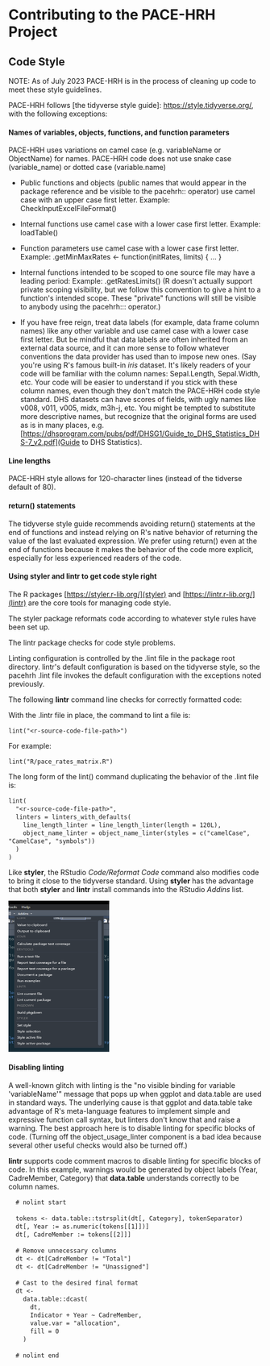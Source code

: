 # Contributing to the PACE-HRH Project

## Code Style

NOTE: As of July 2023 PACE-HRH is in the process of cleaning up code to meet these style guidelines.

PACE-HRH follows [the tidyverse style guide]: https://style.tidyverse.org/, with the following exceptions:

#### Names of variables, objects, functions, and function parameters

PACE-HRH uses variations on camel case (e.g. variableName or ObjectName) for names. PACE-HRH code does not use snake case (variable_name) or dotted case (variable.name)

* Public functions and objects (public names that would appear in the package reference and be visible to the pacehrh:: operator) use camel case with an upper case first letter. Example: CheckInputExcelFileFormat()

* Internal functions use camel case with a lower case first letter. Example: loadTable()

* Function parameters use camel case with a lower case first letter. Example: .getMinMaxRates <- function(initRates, limits) { ... }

* Internal functions intended to be scoped to one source file may have a leading period: Example: .getRatesLimits() (R doesn't actually support private scoping visibility, but we follow this convention to give a hint to a function's intended scope. These "private" functions will still be visible to anybody using the pacehrh::: operator.)

* If you have free reign, treat data labels (for example, data frame column names) like any other variable and use camel case with a lower case first letter. But be mindful that data labels are often inherited from an external data source, and it can more sense to follow whatever conventions the data provider has used than to impose new ones. (Say you're using R's famous built-in _iris_ dataset. It's likely readers of your code will be familiar with the column names: Sepal.Length, Sepal.Width, etc. Your code will be easier to understand if you stick with these column names, even though they don't match the PACE-HRH code style standard. DHS datasets can have scores of fields, with ugly names like v008, v011, v005, midx, m3h-j, etc. You might be tempted to substitute more descriptive names, but recognize that the original forms are used as is in many places, e.g.  [https://dhsprogram.com/pubs/pdf/DHSG1/Guide_to_DHS_Statistics_DHS-7_v2.pdf](Guide to DHS Statistics).

#### Line lengths

PACE-HRH style allows for 120-character lines (instead of the tidverse default of 80).

#### return() statements

The tidyverse style guide recommends avoiding return() statements at the end of functions and instead relying on R's native behavior of returning the value of the last evaluated expression. We prefer using return() even at the end of functions because it makes the behavior of the code more explicit, especially for less experienced readers of the code. 

#### Using styler and lintr to get code style right

The R packages [https://styler.r-lib.org/](styler) and [https://lintr.r-lib.org/](lintr) are the core tools for managing code style.

The styler package reformats code according to whatever style rules have been set up.

The lintr package checks for code style problems. 

Linting configuration is controlled by the .lint file in the package root directory. lintr's default configuration is based on the tidyverse style, so the pacehrh .lint file invokes the default configuration with the exceptions noted previously.

The following __lintr__ command line checks for correctly formatted code:

With the .lintr file in place, the command to lint a file is:

```
lint("<r-source-code-file-path>")
```

For example:

```
lint("R/pace_rates_matrix.R")
```

The long form of the lint() command duplicating the behavior of the .lint file is:

```
lint(
  "<r-source-code-file-path>",
  linters = linters_with_defaults(
    line_length_linter = line_length_linter(length = 120L),
    object_name_linter = object_name_linter(styles = c("camelCase", "CamelCase", "symbols"))
  )
)
```

Like __styler__, the RStudio _Code/Reformat Code_ command also modifies code to bring it close to the tidyverse standard. Using __styler__ has the advantage that both __styler__ and __lintr__ install commands into the RStudio _Addins_ list.

<img src="rstudio-addins-menu.png" width="200" height="300" />

#### Disabling linting

A well-known glitch with linting is the "no visible binding for variable 'variableName'" message that pops up when ggplot and data.table are used in standard ways. The underlying cause is that ggplot and data.table take advantage of R's meta-language features to implement simple and expressive function call syntax, but linters don't know that and raise a warning. The best approach here is to disable linting for specific blocks of code. (Turning off the object_usage_linter component is a bad idea because several other useful checks would also be turned off.)

__lintr__ supports code comment macros to disable linting for specific blocks of code. In this example, warnings would be generated by object labels (Year, CadreMember, Category) that __data.table__ understands correctly to be column names.

```
  # nolint start

  tokens <- data.table::tstrsplit(dt[, Category], tokenSeparator)
  dt[, Year := as.numeric(tokens[[1]])]
  dt[, CadreMember := tokens[[2]]]

  # Remove unnecessary columns
  dt <- dt[CadreMember != "Total"]
  dt <- dt[CadreMember != "Unassigned"]

  # Cast to the desired final format
  dt <-
    data.table::dcast(
      dt,
      Indicator + Year ~ CadreMember,
      value.var = "allocation",
      fill = 0
    )

  # nolint end

```
